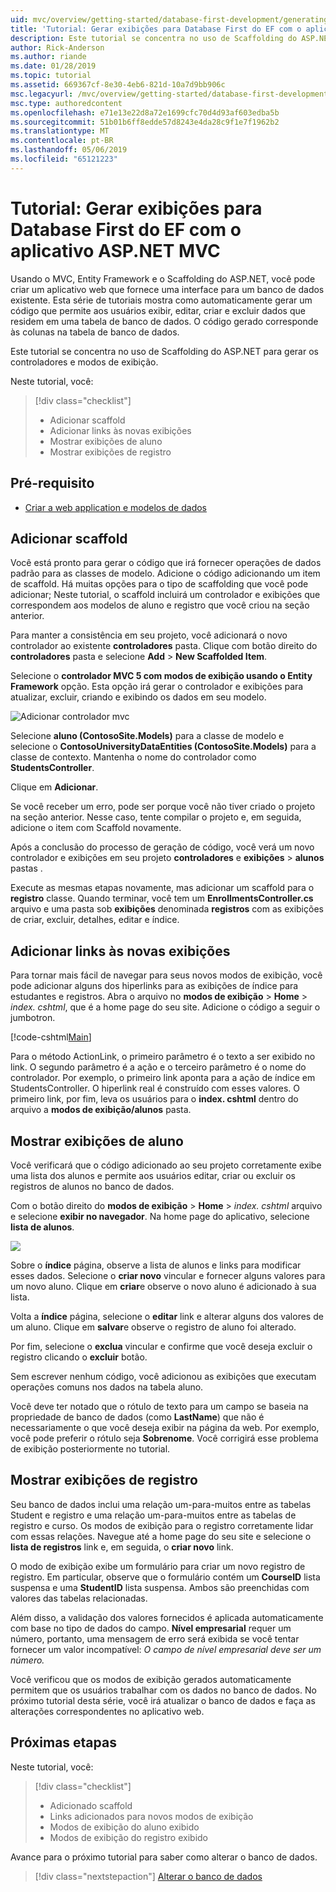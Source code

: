 ```yaml
---
uid: mvc/overview/getting-started/database-first-development/generating-views
title: 'Tutorial: Gerar exibições para Database First do EF com o aplicativo ASP.NET MVC'
description: Este tutorial se concentra no uso de Scaffolding do ASP.NET para gerar os controladores e modos de exibição.
author: Rick-Anderson
ms.author: riande
ms.date: 01/28/2019
ms.topic: tutorial
ms.assetid: 669367cf-8e30-4eb6-821d-10a7d9bb906c
msc.legacyurl: /mvc/overview/getting-started/database-first-development/generating-views
msc.type: authoredcontent
ms.openlocfilehash: e71e13e22d8a72e1699cfc70d4d93af603edba5b
ms.sourcegitcommit: 51b01b6ff8edde57d8243e4da28c9f1e7f1962b2
ms.translationtype: MT
ms.contentlocale: pt-BR
ms.lasthandoff: 05/06/2019
ms.locfileid: "65121223"
---
```

# <a name="tutorial-generate-views-for-ef-database-first-with-aspnet-mvc-app"></a>Tutorial: Gerar exibições para Database First do EF com o aplicativo ASP.NET MVC

Usando o MVC, Entity Framework e o Scaffolding do ASP.NET, você pode criar um aplicativo web que fornece uma interface para um banco de dados existente. Esta série de tutoriais mostra como automaticamente gerar um código que permite aos usuários exibir, editar, criar e excluir dados que residem em uma tabela de banco de dados. O código gerado corresponde às colunas na tabela de banco de dados.

Este tutorial se concentra no uso de Scaffolding do ASP.NET para gerar os controladores e modos de exibição.

Neste tutorial, você:

> [!div class="checklist"]
> * Adicionar scaffold
> * Adicionar links às novas exibições
> * Mostrar exibições de aluno
> * Mostrar exibições de registro

## <a name="prerequisite"></a>Pré-requisito

* [Criar a web application e modelos de dados](creating-the-web-application.md)

## <a name="add-scaffold"></a>Adicionar scaffold

Você está pronto para gerar o código que irá fornecer operações de dados padrão para as classes de modelo. Adicione o código adicionando um item de scaffold. Há muitas opções para o tipo de scaffolding que você pode adicionar; Neste tutorial, o scaffold incluirá um controlador e exibições que correspondem aos modelos de aluno e registro que você criou na seção anterior.

Para manter a consistência em seu projeto, você adicionará o novo controlador ao existente **controladores** pasta. Clique com botão direito do **controladores** pasta e selecione **Add** > **New Scaffolded Item**.

Selecione o **controlador MVC 5 com modos de exibição usando o Entity Framework** opção. Esta opção irá gerar o controlador e exibições para atualizar, excluir, criando e exibindo os dados em seu modelo.

![Adicionar controlador mvc](generating-views/_static/image2.png)

Selecione **aluno (ContosoSite.Models)** para a classe de modelo e selecione o **ContosoUniversityDataEntities (ContosoSite.Models)** para a classe de contexto. Mantenha o nome do controlador como **StudentsController**.

Clique em **Adicionar**.

Se você receber um erro, pode ser porque você não tiver criado o projeto na seção anterior. Nesse caso, tente compilar o projeto e, em seguida, adicione o item com Scaffold novamente.

Após a conclusão do processo de geração de código, você verá um novo controlador e exibições em seu projeto **controladores** e **exibições** > **alunos** pastas .

Execute as mesmas etapas novamente, mas adicionar um scaffold para o **registro** classe. Quando terminar, você tem um **EnrollmentsController.cs** arquivo e uma pasta sob **exibições** denominada **registros** com as exibições de criar, excluir, detalhes, editar e índice.

## <a name="add-links-to-new-views"></a>Adicionar links às novas exibições

Para tornar mais fácil de navegar para seus novos modos de exibição, você pode adicionar alguns dos hiperlinks para as exibições de índice para estudantes e registros. Abra o arquivo no **modos de exibição** > **Home** > *index. cshtml*, que é a home page do seu site. Adicione o código a seguir o jumbotron.

[!code-cshtml[Main](generating-views/samples/sample1.cshtml)]

Para o método ActionLink, o primeiro parâmetro é o texto a ser exibido no link. O segundo parâmetro é a ação e o terceiro parâmetro é o nome do controlador. Por exemplo, o primeiro link aponta para a ação de índice em StudentsController. O hiperlink real é construído com esses valores. O primeiro link, por fim, leva os usuários para o **index. cshtml** dentro do arquivo a **modos de exibição/alunos** pasta.

## <a name="display-student-views"></a>Mostrar exibições de aluno

Você verificará que o código adicionado ao seu projeto corretamente exibe uma lista dos alunos e permite aos usuários editar, criar ou excluir os registros de alunos no banco de dados.

Com o botão direito do **modos de exibição** > **Home** > *index. cshtml* arquivo e selecione **exibir no navegador**. Na home page do aplicativo, selecione **lista de alunos**.

![](generating-views/_static/image6.png)

Sobre o **índice** página, observe a lista de alunos e links para modificar esses dados. Selecione o **criar novo** vincular e fornecer alguns valores para um novo aluno. Clique em **criar**e observe o novo aluno é adicionado à sua lista.

Volta a **índice** página, selecione o **editar** link e alterar alguns dos valores de um aluno. Clique em **salvar**e observe o registro de aluno foi alterado.

Por fim, selecione o **exclua** vincular e confirme que você deseja excluir o registro clicando o **excluir** botão.

Sem escrever nenhum código, você adicionou as exibições que executam operações comuns nos dados na tabela aluno.

Você deve ter notado que o rótulo de texto para um campo se baseia na propriedade de banco de dados (como **LastName**) que não é necessariamente o que você deseja exibir na página da web. Por exemplo, você pode preferir o rótulo seja **Sobrenome**. Você corrigirá esse problema de exibição posteriormente no tutorial.

## <a name="display-enrollment-views"></a>Mostrar exibições de registro

Seu banco de dados inclui uma relação um-para-muitos entre as tabelas Student e registro e uma relação um-para-muitos entre as tabelas de registro e curso. Os modos de exibição para o registro corretamente lidar com essas relações. Navegue até a home page do seu site e selecione o **lista de registros** link e, em seguida, o **criar novo** link.

O modo de exibição exibe um formulário para criar um novo registro de registro. Em particular, observe que o formulário contém um **CourseID** lista suspensa e uma **StudentID** lista suspensa. Ambos são preenchidas com valores das tabelas relacionadas.

Além disso, a validação dos valores fornecidos é aplicada automaticamente com base no tipo de dados do campo. **Nível empresarial** requer um número, portanto, uma mensagem de erro será exibida se você tentar fornecer um valor incompatível: *O campo de nível empresarial deve ser um número.*

Você verificou que os modos de exibição gerados automaticamente permitem que os usuários trabalhar com os dados no banco de dados. No próximo tutorial desta série, você irá atualizar o banco de dados e faça as alterações correspondentes no aplicativo web.

## <a name="next-steps"></a>Próximas etapas

Neste tutorial, você:

> [!div class="checklist"]
> * Adicionado scaffold
> * Links adicionados para novos modos de exibição
> * Modos de exibição do aluno exibido
> * Modos de exibição do registro exibido

Avance para o próximo tutorial para saber como alterar o banco de dados.
> [!div class="nextstepaction"]
> [Alterar o banco de dados](changing-the-database.md)